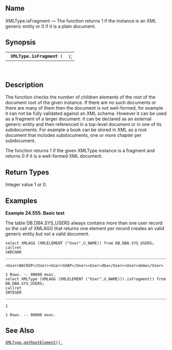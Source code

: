 <div id="fn_xmltype.isfragment" class="refentry">

<div class="titlepage">

</div>

<div class="refnamediv">

## Name

XMLType.isFragment — The function returns 1 if the instance is an XML
generic entity or 0 if it is a plain document.

</div>

<div class="refsynopsisdiv">

## Synopsis

<div id="fsyn_xmltype.isfragment" class="funcsynopsis">

|                                 |      |
|---------------------------------|------|
| ` `**`XMLType.isFragment`**` (` | `)`; |

<div class="funcprototype-spacer">

 

</div>

</div>

</div>

<div id="desc_xmltype.isfragment" class="refsect1">

## Description

The function checks the number of children elements of the root of the
document root of the given instance. If there are no such documents or
there are many of them then the document is not well-formed, for example
it can not be fully validated against an XML schema. However it can be
used as a fragment of a larger document: it can be declared as an
external generic entity and then referenced in a top-level document or
in one of its subdocuments. For example a book can be stored in XML as a
root document that includes subdocuments, one or more chapter per
subdocument.

The function returns 1 if the given XMLType instance is a fragment and
returns 0 if it is a well-formed XML document.

</div>

<div id="ret_xmltype.isfragment" class="refsect1">

## Return Types

Integer value 1 or 0.

</div>

<div id="examples_xmltype.isfragment" class="refsect1">

## Examples

<div id="ex_xmltype.isfragment" class="example">

**Example 24.555. Basic test**

<div class="example-contents">

The table DB.DBA.SYS_USERS always contains more than one user record so
the call of XMLAGG that returns one element per record creates an valid
generic entity but not a valid document.

``` screen
select XMLAGG (XMLELEMENT ("User",U_NAME)) from DB.DBA.SYS_USERS;
callret
VARCHAR
_______________________________________________________________________________

<User>BACKUP</User><User>SOAP</User><User>dba</User><User>demo</User>

1 Rows. -- 00000 msec.
select XMLType (XMLAGG (XMLELEMENT ("User",U_NAME))).isFragment() from DB.DBA.SYS_USERS;
callret
INTEGER
_______________________________________________________________________________

1

1 Rows. -- 00000 msec.
```

</div>

</div>

  

</div>

<div id="seealso_xmltype.isfragment" class="refsect1">

## See Also

<a href="fn_xmltype.getrootelement.html" class="link"
title="XMLType.getRootElement"><code
class="function">XMLType.getRootElement() </code></a>

</div>

</div>
